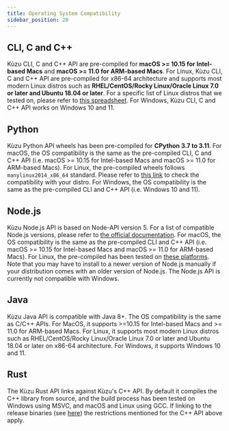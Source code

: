 ```yaml
---
title: Operating System Compatibility
sidebar_position: 20
---
```


## CLI, C and C++
Kùzu CLI, C and C++ API are pre-compiled for **macOS >= 10.15 for Intel-based Macs** and **macOS >= 11.0 for ARM-based Macs**. For Linux, Kùzu CLI, C and C++ API are pre-compiled for x86-64 architecture and supports most modern Linux distros such as **RHEL/CentOS/Rocky Linux/Oracle Linux 7.0 or later and Ubuntu 18.04 or later**. For a specific list of Linux distros that we tested on, please refer to [this spreadsheet](https://docs.google.com/spreadsheets/d/13A3MA3IsBJB_CJBSMqWFktIzyb6unJqH0-3njDycDpQ/). For Windows, Kùzu CLI, C and C++ API works on Windows 10 and 11.

## Python
Kùzu Python API wheels has been pre-compiled for **CPython 3.7 to 3.11**. For macOS, the OS compatibility is the same as the pre-compiled CLI, C and C++ API (i.e.  macOS >= 10.15 for Intel-based Macs and macOS >= 11.0 for ARM-based Macs). For Linux, the pre-compiled wheels follows `manylinux2014_x86_64` standard. Please refer to [this link](https://github.com/pypa/manylinux) to check the compatibility with your distro. For Windows, the OS compatibility is the same as the pre-compiled CLI and C++ API (i.e. Windows 10 and 11).

## Node.js
Kùzu Node.js API is based on Node-API version 5. For a list of compatible Node.js versions, please refer to [the official documentation](https://nodejs.org/api/n-api.html#node-api-version-matrix). For macOS, the OS compatibility is the same as the pre-compiled CLI and C++ API (i.e.  macOS >= 10.15 for Intel-based Macs and macOS >= 11.0 for ARM-based Macs). For Linux, the pre-compiled has been tested on [these platforms](https://docs.google.com/spreadsheets/d/13A3MA3IsBJB_CJBSMqWFktIzyb6unJqH0-3njDycDpQ/#gid=1200966755). Note that you may have to install to a newer version of Node.js manually if your distribution comes with an older version of Node.js. The Node.js API is currently not compatible with Windows. 

## Java
Kùzu Java API is compatible with Java 8+. The OS compatibility is the same as C/C++ APIs. For MacOS, it supports >=10.15 for Intel-based Macs and >= 11.0 for ARM-based Macs. For Linux, it supports most modern Linux distros such as RHEL/CentOS/Rocky Linux/Oracle Linux 7.0 or later and Ubuntu 18.04 or later on x86-64 architecture. For Windows, it supports Windows 10 and 11.

## Rust
The Kùzu Rust API links against Kùzu's C++ API. By default it compiles the C++ library from source, and the build process has been tested on Windows using MSVC, and macOS and Linux using GCC. If linking to the release binaries (see [here](https://docs.rs/kuzu/latest/kuzu/#building)) the restrictions mentioned for the C++ API above apply.

